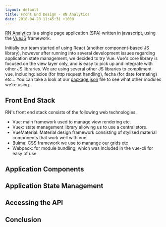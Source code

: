 ```yaml
---
layout: default
title: Front End Design - RN Analytics
date: 2018-04-20 11:45:31 +1000
---
```


[RN Analytics](https://github.com/restfulnews/app.restfulnews.com) is a single page application (SPA) written in javascript, using the  [VueJS](https://vuejs.org/) framework. 

Initially our team started of using React (another component-based JS library), however after running into several development issues regarding application state management, we decided to try Vue. Vue's core library is focused on the view layer only, and is easy to pick up and integrate with other JS libraries. We are using several other JS libraries to compliment vue, including: axios (for http request handling), fecha (for date formating) etc... You can take a look at our [package.json](https://github.com/restfulnews/app.restfulnews.com/blob/master/package.json) file to see what other modules we're using. 

## Front End Stack
RN's front end stack consists of the following web technologies.
* Vue: main framework used to manage view rendering etc. 
* Vuex: state management library allowing us to use a central store.
* VueMaterial: Material design framework consisting of stylised material components that work well with vue
* Bulma: CSS framework we use to manange our grids etc
* Webpack: for module bundling, which was included in the vue-cli for easy of use

## Application Components


## Application State Management


## Accessing the API


## Conclusion